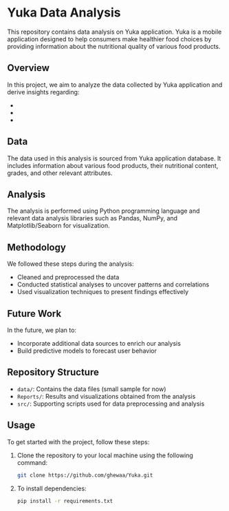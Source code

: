 # Yuka Data Analysis

This repository contains data analysis on Yuka application. 
Yuka is a mobile application designed to help consumers make healthier food choices by providing information about the nutritional quality of various food products.

## Overview

In this project, we aim to analyze the data collected by Yuka application and derive insights regarding:

- 
- 
- 


## Data

The data used in this analysis is sourced from Yuka application database.
It includes information about various food products, their nutritional content, grades, and other relevant attributes.

## Analysis

The analysis is performed using Python programming language and relevant data analysis libraries such as Pandas, NumPy, and Matplotlib/Seaborn for visualization.

## Methodology

We followed these steps during the analysis:

- Cleaned and preprocessed the data 
- Conducted statistical analyses to uncover patterns and correlations
- Used visualization techniques to present findings effectively

## Future Work

In the future, we plan to:

- Incorporate additional data sources to enrich our analysis
- Build predictive models to forecast user behavior


## Repository Structure

- `data/`: Contains the data files (small sample for now) 
- `Reports/`: Results and visualizations obtained from the analysis
- `src/`: Supporting scripts used for data preprocessing and analysis

## Usage

To get started with the project, follow these steps:

1. Clone the repository to your local machine using the following command:

   ```bash
   git clone https://github.com/ghewaa/Yuka.git

2. To install dependencies:

    ```bash
   pip install -r requirements.txt

